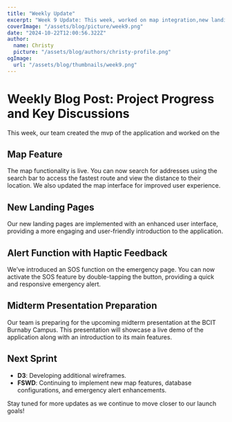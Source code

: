 ```yaml
---
title: "Weekly Update"
excerpt: "Week 9 Update: This week, worked on map integration,new landing page, and alert feature."
coverImage: "/assets/blog/picture/week9.png"
date: "2024-10-22T12:00:56.322Z"
author:
  name: Christy
  picture: "/assets/blog/authors/christy-profile.png"
ogImage:
  url: "/assets/blog/thumbnails/week9.png"
---
```


# Weekly Blog Post: Project Progress and Key Discussions

This week, our team created the mvp of the application and worked on the

## Map Feature

The map functionality is live. You can now search for addresses using the search bar to access the fastest route and view the distance to their location. We also updated the map interface for improved user experience.

## New Landing Pages

Our new landing pages are implemented with an enhanced user interface, providing a more engaging and user-friendly introduction to the application.

## Alert Function with Haptic Feedback

We’ve introduced an SOS function on the emergency page. You can now activate the SOS feature by double-tapping the button, providing a quick and responsive emergency alert.

## Midterm Presentation Preparation

Our team is preparing for the upcoming midterm presentation at the BCIT Burnaby Campus. This presentation will showcase a live demo of the application along with an introduction to its main features.

## Next Sprint

- **D3**: Developing additional wireframes.
- **FSWD**: Continuing to implement new map features, database configurations, and emergency alert enhancements.

Stay tuned for more updates as we continue to move closer to our launch goals!
